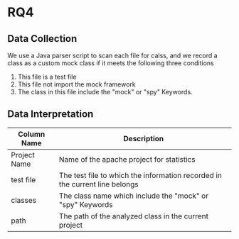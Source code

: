 # RQ4
## Data Collection
We use a Java parser script to scan each file for calss, and we record a class as a custom mock class if it meets the following three conditions
1. This file is a test file
2. This file not import the mock framework
3. The class in this file include the "mock" or "spy" Keywords.
## Data Interpretation
| Column Name  | Description |
| ------------- | ------------- |
| Project Name  | Name of the apache project for statistics |
| test file  | The test file to which the information recorded in the current line belongs |
|classes|The class name which include the "mock" or "spy" Keywords|
|path|The path of the analyzed class in the current project|
